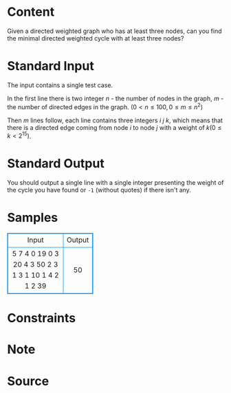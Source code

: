 
# Content

Given a directed weighted graph who has at least three nodes, can you find the minimal directed weighted cycle with at least three nodes?

# Standard Input

The input contains a single test case.

In the first line there is two integer $n$ - the number of nodes in the graph, $m$ - the number of directed edges in the graph. $(0 < n \leq 100, 0 \leq m \leq n^2)$

Then $m$ lines follow, each line contains three integers $i$ $j$ $k$, which means that there is a directed edge coming from node $i$ to node $j$ with a weight of $k (0 \leq k < 2^{15})$.

# Standard Output

You should output a single line with a single integer presenting the weight of the cycle you have found or `-1` (without quotes) if there isn't any.

# Samples

<style>
        table,table tr th, table tr td { border:1px solid #0094ff; }
        table { width: 200px; min-height: 25px; line-height: 25px; text-align: center; border-collapse: collapse;}   
    </style>
<table>
	<tr>
		<td>Input</td>
		<td>Output</td>
	</tr>
<tr><td>5 7
4 0 19
0 3 20
4 3 50
2 3 1
3 1 10
1 4 2
1 2 39</td><td>50</td></tr></table>


# Constraints



# Note



# Source


